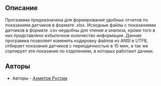 ## Описание

Программа предназначена для формирования удобных отчетов по показаниям датчиков в формате .xlsx. Исходные файлы с показаниями датчиков в формате .csv неудобны для чтения
и анализа, кроме того в них представлено избыточное количество информации. Данная программа позволяет изменять кодировку файлов из ANSI в UTF8, отбирает показания датчиков
с периодичностью в 10 мин, а так же сортирует эти показания по отделениям, в которых работают дачики.


## Авторы

- Авторы - [Ахметов Рустам](ahmetov.rustam2011@gmail.com)
